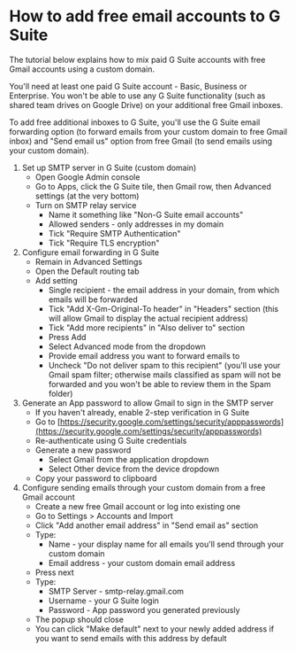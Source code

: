 # How to add free email accounts to G Suite

The tutorial below explains how to mix paid G Suite accounts with free Gmail accounts using a custom domain.

You'll need at least one paid G Suite account - Basic, Business or Enterprise. You won't be able to use any G Suite functionality (such as shared team drives on Google Drive) on your additional free Gmail inboxes.

To add free additional inboxes to G Suite, you'll use the G Suite email forwarding option (to forward emails from your custom domain to free Gmail inbox) and "Send email us" option from free Gmail (to send emails using your custom domain).

1. Set up SMTP server in G Suite (custom domain)
    - Open Google Admin console
    - Go to Apps, click the G Suite tile, then Gmail row, then Advanced settings (at the very bottom)
    - Turn on SMTP relay service
        - Name it something like "Non-G Suite email accounts"
        - Allowed senders - only addresses in my domain
        - Tick "Require SMTP Authentication"
        - Tick "Require TLS encryption"
2. Configure email forwarding in G Suite
    - Remain in Advanced Settings
    - Open the Default routing tab
    - Add setting
        - Single recipient - the email address in your domain, from which emails will be forwarded
        - Tick "Add X-Gm-Original-To header" in "Headers" section (this will allow Gmail to display the actual recipient address)
        - Tick "Add more recipients" in "Also deliver to" section
        - Press Add
        - Select Advanced mode from the dropdown
        - Provide email address you want to forward emails to
        - Uncheck "Do not deliver spam to this recipient" (you'll use your Gmail spam filter; otherwise mails classified as spam will not be forwarded and you won't be able to review them in the Spam folder)
3. Generate an App password to allow Gmail to sign in the SMTP server
    - If you haven't already, enable 2-step verification in G Suite
    - Go to [https://security.google.com/settings/security/apppasswords](https://security.google.com/settings/security/apppasswords)
    - Re-authenticate using G Suite credentials
    - Generate a new password
        - Select Gmail from the application dropdown
        - Select Other device from the device dropdown
    - Copy your password to clipboard
4. Configure sending emails through your custom domain from a free Gmail account
    - Create a new free Gmail account or log into existing one
    - Go to Settings > Accounts and Import
    - Click "Add another email address" in "Send email as" section
    - Type:
        - Name - your display name for all emails you'll send through your custom domain
        - Email address - your custom domain email address
    - Press next
    - Type:
        - SMTP Server - smtp-relay.gmail.com
        - Username - your G Suite login
        - Password - App password you generated previously
    - The popup should close
    - You can click "Make default" next to your newly added address if you want to send emails with this address by default
